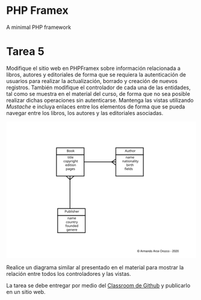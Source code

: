 # PHP Framex
A minimal PHP framework
# Tarea 5

Modifique el sitio web en PHPFramex sobre información relacionada a libros, autores y editoriales de forma que se requiera la autenticación de usuarios para realizar la actualización, borrado y creación de nuevos registros. También modifique el controlador de cada una de las entidades, tal como se muestra en el material del curso, de forma que no sea posible realizar dichas operaciones sin autenticarse. Mantenga las vistas utilizando *Mustache* e incluya enlaces entre los elementos de forma que se pueda navegar entre los libros, los autores y las editoriales asociadas.

![](books.svg)

Realice un diagrama similar al presentado en el material para mostrar la relación entre todos los controladores y las vistas.

La tarea se debe entregar por medio del [Classroom de Github]() y publicarlo en un sitio web.
